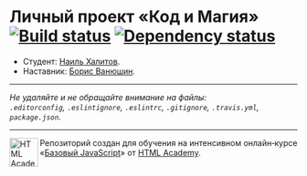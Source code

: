 # Личный проект «Код и Магия» [![Build status][travis-image]][travis-url] [![Dependency status][dependency-image]][dependency-url]

* Студент: [Наиль Халитов](https://up.htmlacademy.ru/javascript/5/user/19943).
* Наставник: [Борис Ванюшин](https://htmlacademy.ru/profile/id62080).

---

_Не удаляйте и не обращайте внимание на файлы:_<br>
_`.editorconfig`, `.eslintignore`, `.eslintrc`, `.gitignore`, `.travis.yml`, `package.json`._

---

<a href="https://htmlacademy.ru/intensive/javascript"><img align="left" width="50" height="50" title="HTML Academy" src="https://up.htmlacademy.ru/static/img/intensive/javascript/logo-for-github.svg"></a>

Репозиторий создан для обучения на интенсивном онлайн‑курсе «[Базовый JavaScript](https://htmlacademy.ru/intensive/javascript)» от [HTML Academy](https://htmlacademy.ru).

[travis-image]: https://travis-ci.org/htmlacademy-javascript/19943-code-and-magick.svg?branch=master
[travis-url]: https://travis-ci.org/htmlacademy-javascript/19943-code-and-magick
[dependency-image]: https://david-dm.org/htmlacademy-javascript/19943-code-and-magick.svg?style=flat-square
[dependency-url]: https://david-dm.org/htmlacademy-javascript/19943-code-and-magick
